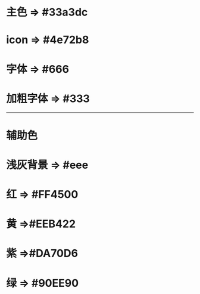 

# 主色 => #33a3dc
# icon => #4e72b8
# 字体 => #666
# 加粗字体 => #333
-----------------
# 辅助色
# 浅灰背景 => #eee
# 红 => #FF4500
# 黄 =>#EEB422
# 紫 =>#DA70D6
# 绿 => #90EE90
